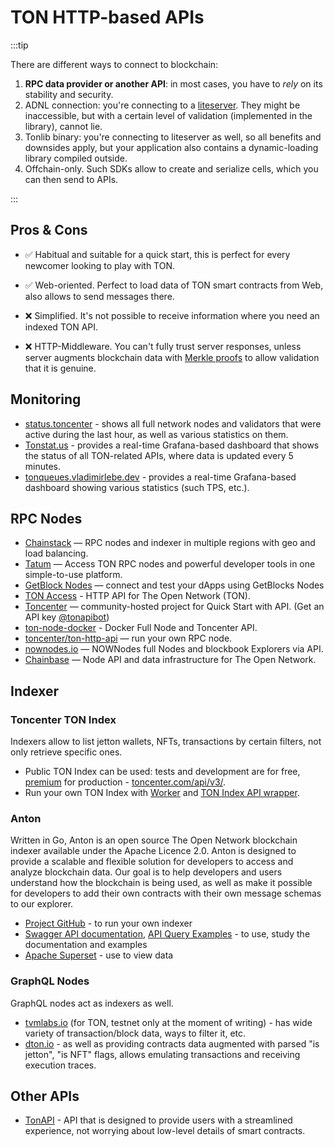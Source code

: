 # TON HTTP-based APIs

:::tip

There are different ways to connect to blockchain:

1. **RPC data provider or another API**: in most cases, you have to _rely_ on its stability and security.
2. ADNL connection: you're connecting to a [liteserver](/participate/run-nodes/liteserver). They might be inaccessible, but with a certain level of validation (implemented in the library), cannot lie.
3. Tonlib binary: you're connecting to liteserver as well, so all benefits and downsides apply, but your application also contains a dynamic-loading library compiled outside.
4. Offchain-only. Such SDKs allow to create and serialize cells, which you can then send to APIs.

:::

## Pros & Cons

- ✅ Habitual and suitable for a quick start, this is perfect for every newcomer looking to play with TON.

- ✅ Web-oriented. Perfect to load data of TON smart contracts from Web, also allows to send messages there.

- ❌ Simplified. It's not possible to receive information where you need an indexed TON API.

- ❌ HTTP-Middleware. You can't fully trust server responses, unless server augments blockchain data with [Merkle proofs](/develop/data-formats/proofs) to allow validation that it is genuine.

## Monitoring

- [status.toncenter](https://status.toncenter.com/) - shows all full network nodes and validators that were active during the last hour, as well as various statistics on them.
- [Tonstat.us](https://tonstat.us/) - provides a real-time Grafana-based dashboard that shows the status of all TON-related APIs, where data is updated every 5 minutes.
- [tonqueues.vladimirlebe.dev](https://tonqueues.vladimirlebe.dev/) - provides a real-time Grafana-based dashboard showing various statistics (such TPS, etc.).

## RPC Nodes

- [Chainstack](https://chainstack.com/build-better-with-ton/) — RPC nodes and indexer in multiple regions with geo and load balancing.
- [Tatum](https://docs.tatum.io/reference/rpc-ton) — Access TON RPC nodes and powerful developer tools in one simple-to-use platform.
- [GetBlock Nodes](https://getblock.io/nodes/ton/) — connect and test your dApps using GetBlocks Nodes
- [TON Access](https://www.orbs.com/ton-access/) - HTTP API for The Open Network (TON).
- [Toncenter](https://toncenter.com/api/v2/) — community-hosted project for Quick Start with API. (Get an API key [@tonapibot](https://t.me/tonapibot))
- [ton-node-docker](https://github.com/fmira21/ton-node-docker) - Docker Full Node and Toncenter API.
- [toncenter/ton-http-api](https://github.com/toncenter/ton-http-api) — run your own RPC node.
- [nownodes.io](https://nownodes.io/nodes) — NOWNodes full Nodes and blockbook Explorers via API.
- [Chainbase](https://chainbase.com/chainNetwork/TON) — Node API and data infrastructure for The Open Network.

## Indexer

### Toncenter TON Index

Indexers allow to list jetton wallets, NFTs, transactions by certain filters, not only retrieve specific ones.

- Public TON Index can be used: tests and development are for free, [premium](https://t.me/tonapibot) for production - [toncenter.com/api/v3/](https://toncenter.com/api/v3/).
- Run your own TON Index with [Worker](https://github.com/toncenter/ton-index-worker/tree/36134e7376986c5517ee65e6a1ddd54b1c76cdba) and [TON Index API wrapper](https://github.com/toncenter/ton-indexer).

### Anton

Written in Go, Anton is an open source The Open Network blockchain indexer available under the Apache Licence 2.0. Anton is designed to provide a scalable and flexible solution for developers to access and analyze blockchain data. Our goal is to help developers and users understand how the blockchain is being used, as well as make it possible for developers to add their own contracts with their own message schemas to our explorer.

- [Project GitHub](https://github.com/tonindexer/anton) - to run your own indexer
- [Swagger API documentation](https://github.com/tonindexer/anton), [API Query Examples](https://github.com/tonindexer/anton/blob/main/docs/API.md) - to use, study the documentation and examples
- [Apache Superset](https://github.com/tonindexer/anton) - use to view data

### GraphQL Nodes

GraphQL nodes act as indexers as well.

- [tvmlabs.io](https://ton-testnet.tvmlabs.dev/graphql) (for TON, testnet only at the moment of writing) - has wide variety of transaction/block data, ways to filter it, etc.
- [dton.io](https://dton.io/graphql) - as well as providing contracts data augmented with parsed "is jetton", "is NFT" flags, allows emulating transactions and receiving execution traces.

## Other APIs

- [TonAPI](https://docs.tonconsole.com/tonapi/api-v2) - API that is designed to provide users with a streamlined experience, not worrying about low-level details of smart contracts.
